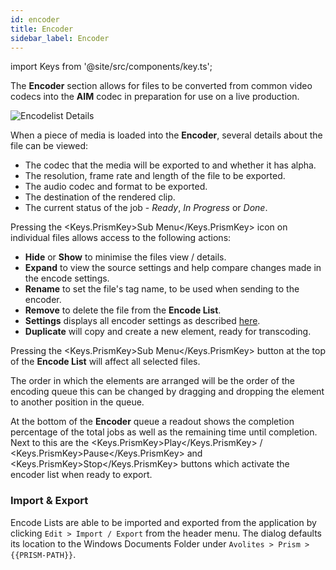 ```yaml
---
id: encoder
title: Encoder
sidebar_label: Encoder
---
```


import Keys from '@site/src/components/key.ts';

The **Encoder** section allows for files to be converted from common video codecs into the **AIM** codec in preparation for use on a live production.

![Encodelist Details](/prismdocs/images/encoderdetails.png)

When a piece of media is loaded into the **Encoder**, several details about the file can be viewed:

- The codec that the media will be exported to and whether it has alpha.
- The resolution, frame rate and length of the file to be exported.
- The audio codec and format to be exported.
- The destination of the rendered clip.
- The current status of the job - _Ready_, _In Progress_ or _Done_.

Pressing the <Keys.PrismKey>Sub Menu</Keys.PrismKey> icon on individual files allows access to the following actions:

- **Hide** or **Show** to minimise the files view / details.
- **Expand** to view the source settings and help compare changes made in the encode settings.
- **Rename** to set the file's tag name, to be used when sending to the encoder.
- **Remove** to delete the file from the **Encode List**.
- **Settings** displays all encoder settings as described [here](encoder-settings).
- **Duplicate** will copy and create a new element, ready for transcoding.

Pressing the <Keys.PrismKey>Sub Menu</Keys.PrismKey> button at the top of the **Encode List** will affect all selected files.

The order in which the elements are arranged will be the order of the encoding queue this can be changed by dragging and dropping the element to another position in the queue.

At the bottom of the **Encoder** queue a readout shows the completion percentage of the total jobs as well as the remaining time until completion. Next to this are the <Keys.PrismKey>Play</Keys.PrismKey> / <Keys.PrismKey>Pause</Keys.PrismKey> and <Keys.PrismKey>Stop</Keys.PrismKey> buttons which activate the encoder list when ready to export.

### Import & Export

Encode Lists are able to be imported and exported from the application by clicking `Edit > Import / Export` from the header menu. The dialog defaults its location to the Windows Documents Folder under `Avolites > Prism > {{PRISM-PATH}}`.
